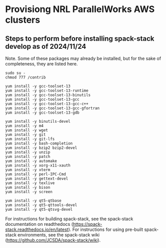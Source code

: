 # Provisiong NRL ParallelWorks AWS clusters

## Steps to perform before installing spack-stack develop as of 2024/11/24

Note. Some of these packages may already be installed, but for the sake of completeness, they are listed here.
```
sudo su -
chmod 777 /contrib

yum install -y gcc-toolset-13
yum install -y gcc-toolset-13-runtime
yum install -y gcc-toolset-13-binutils
yum install -y gcc-toolset-13-gcc
yum install -y gcc-toolset-13-gcc-c++
yum install -y gcc-toolset-13-gcc-gfortran
yum install -y gcc-toolset-13-gdb

yum install -y binutils-devel
yum install -y m4
yum install -y wget
yum install -y git
yum install -y git-lfs
yum install -y bash-completion
yum install -y bzip2 bzip2-devel
yum install -y unzip
yum install -y patch
yum install -y automake
yum install -y xorg-x11-xauth
yum install -y xterm
yum install -y perl-IPC-Cmd
yum install -y gettext-devel
yum install -y texlive
yum install -y bison
yum install -y screen

yum install -y qt5-qtbase
yum install -y qt5-qttools-devel
yum install -y qt5-qtsvg-devel
```

For instructions for building spack-stack, see the spack-stack documentation on readthedocs (https://spack-stack.readthedocs.io/en/latest). For instructions for using pre-built spack-stack environments, see the spack-stack wiki (https://github.com/JCSDA/spack-stack/wiki).

